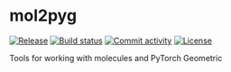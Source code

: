 # mol2pyg

[![Release](https://img.shields.io/github/v/release/joschka-gross/mol2pyg)](https://img.shields.io/github/v/release/joschka-gross/mol2pyg)
[![Build status](https://img.shields.io/github/actions/workflow/status/joschka-gross/mol2pyg/main.yml?branch=main)](https://github.com/joschka-gross/mol2pyg/actions/workflows/main.yml?query=branch%3Amain)
[![Commit activity](https://img.shields.io/github/commit-activity/m/joschka-gross/mol2pyg)](https://img.shields.io/github/commit-activity/m/joschka-gross/mol2pyg)
[![License](https://img.shields.io/github/license/joschka-gross/mol2pyg)](https://img.shields.io/github/license/joschka-gross/mol2pyg)

Tools for working with molecules and PyTorch Geometric
